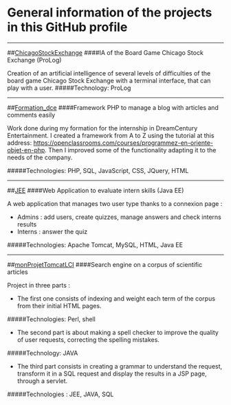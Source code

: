 # General information of the projects in this GitHub profile



------------
##[ChicagoStockExchange](https://github.com/ArtusVuatrin/ChicagoStockExchange "Go to project repository")
####IA of the Board Game Chicago Stock Exchange (ProLog)

Creation of an artificial intelligence of several levels of difficulties of the board game Chicago Stock Exchange with a terminal interface, that can play with a user.
#####Technology: ProLog



------------
##[Formation_dce](https://github.com/ArtusVuatrin/formation_dce "Go to project repository")
####Framework PHP to manage a blog with articles and comments easily

Work done during my formation for the internship in DreamCentury Entertainment. I created a framework from A to Z 
using the tutorial at this address: https://openclassrooms.com/courses/programmez-en-oriente-objet-en-php. Then I 
improved some of the functionality adapting it to the needs of the company.

#####Technologies: PHP, SQL, JavaScript, CSS, JQuery, HTML



------------

##[JEE](https://github.com/ArtusVuatrin/JEE "Go to project repository")
####Web Application to evaluate intern skills (Java EE)

A web application that manages two user type thanks to a connexion page :
- Admins : add users, create quizzes, manage answers and check interns results
- Interns : answer the quiz

#####Technologies: Apache Tomcat, MySQL, HTML, Java EE




---------------

##[monProjetTomcatLCI](https://github.com/ArtusVuatrin/monProjetTomcatLCI "Go to project repository")
####Search engine on a corpus of scientific articles

Project in three parts :
- The first one consists of indexing and weight each term of the corpus from their initial HTML pages.

#####Technologies: Perl, shell
- The second part is about making a spell checker to improve the quality of user requests, correcting the spelling mistakes.

#####Technology: JAVA
- The third part consists in creating a grammar to understand the request, transform it in a SQL request and display the results in a JSP page, through a servlet.

#####Technologies : JEE, JAVA, SQL

